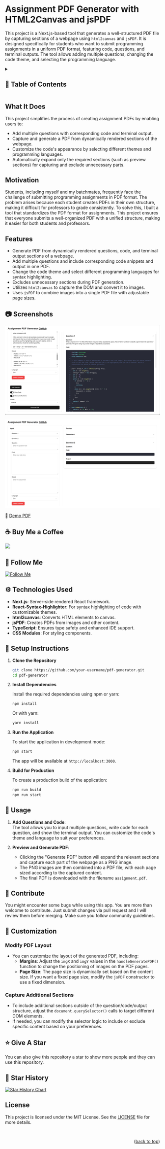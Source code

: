 # Assignment PDF Generator with HTML2Canvas and jsPDF

This project is a Next.js-based tool that generates a well-structured PDF file by capturing sections of a webpage using `html2canvas` and `jsPDF`. It is designed specifically for students who want to submit programming assignments in a uniform PDF format, featuring code, questions, and terminal outputs. The tool allows adding multiple questions, changing the code theme, and selecting the programming language.
<details>

<summary>

## :notebook_with_decorative_cover: Table of Contents

</summary>

- [What It Does](#what-it-does)
- [Motivation](#motivation)
- [Features](#features)
- [Technologies Used](#technologies-used)
- [Setup Instructions](#setup-instructions)
- [Usage](#usage)
- [Customization](#customization)
- [License](#license)

</details>

## What It Does
This project simplifies the process of creating assignment PDFs by enabling users to:
- Add multiple questions with corresponding code and terminal output.
- Capture and generate a PDF from dynamically rendered sections of the webpage.
- Customize the code's appearance by selecting different themes and programming languages.
- Automatically expand only the required sections (such as preview sections) for capturing and exclude unnecessary parts.

## Motivation
Students, including myself and my batchmates, frequently face the challenge of submitting programming assignments in PDF format. The problem arises because each student creates PDFs in their own structure, making it difficult for professors to grade consistently. To solve this, I built a tool that standardizes the PDF format for assignments. This project ensures that everyone submits a well-organized PDF with a unified structure, making it easier for both students and professors.

## Features
- Generate PDF from dynamically rendered questions, code, and terminal output sections of a webpage.
- Add multiple questions and include corresponding code snippets and output in one PDF.
- Change the code theme and select different programming languages for syntax highlighting.
- Excludes unnecessary sections during PDF generation.
- Utilizes `html2canvas` to capture the DOM and convert it to images.
- Uses `jsPDF` to combine images into a single PDF file with adjustable page sizes.

## :camera: Screenshots

![Realtime Preview](/.github/images/img1.png "Realtime Preview")

![Adding More Question](/.github/images/img2.png "Adding More Question")

:movie_camera: [Demo PDF](/.github/sample_pdf/assignment%20(5).pdf)

## :coffee: Buy Me a Coffee

[<img src="https://img.shields.io/badge/Buy_Me_A_Coffee-FFDD00?style=for-the-badge&logo=buy-me-a-coffee&logoColor=black" width="200" />](https://www.buymeacoffee.com/idityage "Buy me a Coffee")

## :rocket: Follow Me

[![Follow Me](https://img.shields.io/github/followers/idityage?style=social&label=Follow&maxAge=2592000)](https://github.com/idityage "Follow Me")


## :gear: Technologies Used
- **Next.js**: Server-side rendered React framework.
- **React-Syntax-Highlighter**: For syntax highlighting of code with customizable themes.
- **html2canvas**: Converts HTML elements to canvas.
- **jsPDF**: Creates PDFs from images and other content.
- **TypeScript**: Ensures type safety and enhanced IDE support.
- **CSS Modules**: For styling components.

## :toolbox: Setup Instructions

1. **Clone the Repository**

   ```bash
   git clone https://github.com/your-username/pdf-generator.git
   cd pdf-generator
   ```

2. **Install Dependencies**

   Install the required dependencies using npm or yarn:

   ```bash
   npm install
   ```

   Or with yarn:

   ```bash
   yarn install
   ```

3. **Run the Application**

   To start the application in development mode:

   ```bash
   npm start
   ```

   The app will be available at `http://localhost:3000`.

4. **Build for Production**

   To create a production build of the application:

   ```bash
   npm run build
   npm run start
   ```

## :page_with_curl: Usage

1. **Add Questions and Code**:  
   The tool allows you to input multiple questions, write code for each question, and show the terminal output. You can customize the code's theme and language to suit your preferences.

2. **Preview and Generate PDF**: 
    - Clicking the "Generate PDF" button will expand the relevant sections and capture each part of the webpage as a PNG image.
    - The PNG images are then combined into a PDF file, with each page sized according to the captured content.
    - The final PDF is downloaded with the filename `assignment.pdf`.

## :raised_hands: Contribute

You might encounter some bugs while using this app. You are more than welcome to contribute. Just submit changes via pull request and I will review them before merging. Make sure you follow community guidelines.

## :wrench: Customization

### Modify PDF Layout

- You can customize the layout of the generated PDF, including:
  - **Margins**: Adjust the `imgX` and `imgY` values in the `handleGeneratePDF()` function to change the positioning of images on the PDF pages.
  - **Page Size**: The page size is dynamically set based on the content size. If you want a fixed page size, modify the `jsPDF` constructor to use a fixed dimension.

### Capture Additional Sections

- To include additional sections outside of the question/code/output structure, adjust the `document.querySelector()` calls to target different DOM elements.
- If needed, you can modify the selector logic to include or exclude specific content based on your preferences.

## :star: Give A Star

You can also give this repository a star to show more people and they can use this repository.

## :star2: Star History

<a href="https://star-history.com/#idityage/Assignment-Code-to-PDF&Timeline">
<picture>
  <source media="(prefers-color-scheme: dark)" srcset="https://api.star-history.com/svg?repos=idityage/Assignment-Code-to-PDF&type=Timeline&theme=dark" />
  <source media="(prefers-color-scheme: light)" srcset="https://api.star-history.com/svg?repos=idityage/Assignment-Code-to-PDF&type=Timeline" />
  <img alt="Star History Chart" src="https://api.star-history.com/svg?repos=idityage/Assignment-Code-to-PDF&type=Timeline" />
</picture>
</a>


## License

This project is licensed under the MIT License. See the [LICENSE](LICENSE) file for more details.

<br />
<p align="right">(<a href="#readme-top">back to top</a>)</p>